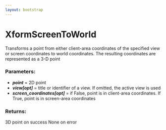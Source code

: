```yaml
---
layout: bootstrap
---
```


# XformScreenToWorld

Transforms a point from either client-area coordinates of the specified view
        or screen coordinates to world coordinates. The resulting coordinates are represented
        as a 3-D point
          

### Parameters:

- ***point*** = 2D point
- ***view[opt]*** = title or identifier of a view. If omitted, the active view is used
- ***screen_coordinates[opt]*** = if False, point is in client-area coordinates. If True,
point is in screen-area coordinates
        

### Returns:


3D point on success
None on error
        


